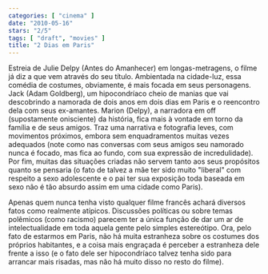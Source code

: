 ```yaml
---
categories: [ "cinema" ]
date: "2010-05-16"
stars: "2/5"
tags: [ "draft", "movies" ]
title: "2 Dias em Paris"
---
```

Estreia de Julie Delpy (Antes do Amanhecer) em longas-metragens, o filme
já diz a que vem através do seu título. Ambientada na cidade-luz, essa
comédia de costumes, obviamente, é mais focada em seus personagens. Jack
(Adam Goldberg), um hipocondríaco cheio de manias que vai descobrindo
a namorada de dois anos em dois dias em Paris e o reencontro dela
com seus ex-amantes. Marion (Delpy), a narradora em off (supostamente
onisciente) da história, fica mais à vontade em torno da família e
de seus amigos. Traz uma narrativa e fotografia leves, com movimentos
próximos, embora sem enquadramentos muitas vezes adequados (note como
nas conversas com seus amigos seu namorado nunca é focado, mas fica
ao fundo, com sua expressão de incredulidade). Por fim, muitas das
situações criadas não servem tanto aos seus propósitos quanto se
pensaria (o fato de talvez a mãe ter sido muito "liberal" com respeito
a sexo adolescente e o pai ter sua exposição toda baseada em sexo não
é tão absurdo assim em uma cidade como Paris).

Apenas quem nunca tenha visto qualquer filme francês achará diversos
fatos como realmente atípicos. Discussões políticas ou sobre temas
polêmicos (como racismo) parecem ter a única função de dar um ar de
intelectualidade em toda aquela gente pelo simples estereótipo. Ora, pelo
fato de estarmos em Paris, não há muita estranheza sobre os costumes dos
próprios habitantes, e a coisa mais engraçada é perceber a estranheza
dele frente a isso (e o fato dele ser hipocondríaco talvez tenha sido
para arrancar mais risadas, mas não há muito disso no resto do filme).
